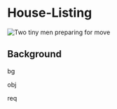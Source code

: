 # House-Listing

![Two tiny men preparing for move](https://github.com/NmaxDiesel/House-Listing/assets/123163060/a73f9339-c562-4408-9918-0155a400a4f1)

## Background

bg

obj


req
